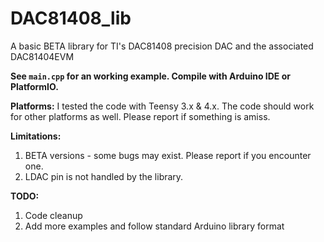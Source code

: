 # DAC81408_lib
A basic BETA library for TI's DAC81408 precision DAC and the associated DAC81404EVM

**See `main.cpp` for an working example. Compile with Arduino IDE or PlatformIO.**

**Platforms:**
I tested the code with Teensy 3.x & 4.x. The code should work for other platforms as well. Please report if something is amiss.

**Limitations:**
1. BETA versions - some bugs may exist. Please report if you encounter one. 
2. LDAC pin is not handled by the library.

**TODO:**
1. Code cleanup
2. Add more examples and follow standard Arduino library format
